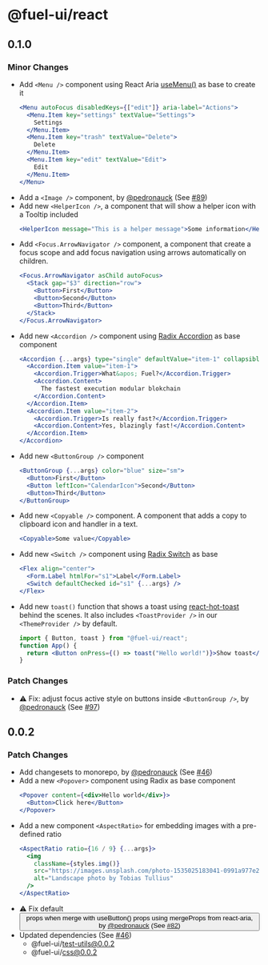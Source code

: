 # @fuel-ui/react

## 0.1.0

### Minor Changes

- Add `<Menu />` component using React Aria [useMenu()](https://react-spectrum.adobe.com/react-aria/useMenu.html) as base to create it
  ````jsx
  <Menu autoFocus disabledKeys={["edit"]} aria-label="Actions">
    <Menu.Item key="settings" textValue="Settings">
      Settings
    </Menu.Item>
    <Menu.Item key="trash" textValue="Delete">
      Delete
    </Menu.Item>
    <Menu.Item key="edit" textValue="Edit">
      Edit
    </Menu.Item>
  </Menu>
  ````
- Add a `<Image />` component, by [@pedronauck](https://github.com/pedronauck) (See [#89](https://github.com/FuelLabs/fuel-ui/pull/89))
- Add new `<HelperIcon />`, a component that will show a helper icon with a Tooltip included
  ````jsx
  <HelperIcon message="This is a helper message">Some information</HelperIcon>
  ````
- Add `<Focus.ArrowNavigator />` component, a component that create a focus scope and add focus navigation using arrows automatically on children.
  ````jsx
  <Focus.ArrowNavigator asChild autoFocus>
    <Stack gap="$3" direction="row">
      <Button>First</Button>
      <Button>Second</Button>
      <Button>Third</Button>
    </Stack>
  </Focus.ArrowNavigator>
  ````
- Add new `<Accordion />` component using [Radix Accordion](https://www.radix-ui.com/docs/primitives/components/accordion) as base component
  ````jsx
  <Accordion {...args} type="single" defaultValue="item-1" collapsible>
    <Accordion.Item value="item-1">
      <Accordion.Trigger>What&apos; Fuel?</Accordion.Trigger>
      <Accordion.Content>
        The fastest execution modular blokchain
      </Accordion.Content>
    </Accordion.Item>
    <Accordion.Item value="item-2">
      <Accordion.Trigger>Is really fast?</Accordion.Trigger>
      <Accordion.Content>Yes, blazingly fast!</Accordion.Content>
    </Accordion.Item>
  </Accordion>
  ````
- Add new `<ButtonGroup />` component
  ````jsx
  <ButtonGroup {...args} color="blue" size="sm">
    <Button>First</Button>
    <Button leftIcon="CalendarIcon">Second</Button>
    <Button>Third</Button>
  </ButtonGroup>
  ````
- Add new `<Copyable />` component. A component that adds a copy to clipboard icon and handler in a text.
  ````jsx
  <Copyable>Some value</Copyable>
  ````
- Add new `<Switch />` component using [Radix Switch](https://www.radix-ui.com/docs/primitives/components/switch) as base
  ````jsx
  <Flex align="center">
    <Form.Label htmlFor="s1">Label</Form.Label>
    <Switch defaultChecked id="s1" {...args} />
  </Flex>
  ````
- Add new `toast()` function that shows a toast using [react-hot-toast](https://react-hot-toast.com/) behind the scenes. It also includes `<ToastProvider />` in our `<ThemeProvider />` by default.
  ````jsx
  import { Button, toast } from "@fuel-ui/react";
  function App() {
    return <Button onPress={() => toast("Hello world!")}>Show toast</Button>;
  }
  ````

### Patch Changes

- ⚠️ Fix: adjust focus active style on buttons inside `<ButtonGroup />`, by [@pedronauck](https://github.com/pedronauck) (See [#97](https://github.com/FuelLabs/fuel-ui/pull/97))

## 0.0.2

### Patch Changes

- Add changesets to monorepo, by [@pedronauck](https://github.com/pedronauck) (See [#46](https://github.com/FuelLabs/fuel-ui/pull/46))
- Add a new `<Popover>` component using Radix as base component
  ```jsx
  <Popover content={<div>Hello world</div>}>
    <Button>Click here</Button>
  </Popover>
  ```
- Add a new component `<AspectRatio>` for embedding images with a pre-defined ratio
  ```jsx
  <AspectRatio ratio={16 / 9} {...args}>
    <img
      className={styles.img()}
      src="https://images.unsplash.com/photo-1535025183041-0991a977e25b?w=300&dpr=2&q=80"
      alt="Landscape photo by Tobias Tullius"
    />
  </AspectRatio>
  ```
- ⚠️ Fix default <Button> props when merge with useButton() props using mergeProps from react-aria, by [@pedronauck](https://github.com/pedronauck) (See [#82](https://github.com/FuelLabs/fuel-ui/pull/82))
- Updated dependencies (See [#46](https://github.com/FuelLabs/fuel-ui/pull/46))
  - @fuel-ui/test-utils@0.0.2
  - @fuel-ui/css@0.0.2
